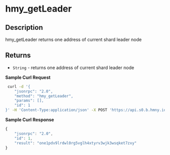 # hmy\_getLeader

## Description

hmy\_getLeader returns one address of current shard leader node

## Returns

* `String` - returns one address of current shard leader node

**Sample Curl Request**

```bash
 curl -d '{
    "jsonrpc": "2.0",
    "method": "hmy_getLeader",
    "params": [],
    "id": 1
}' -H 'Content-Type:application/json' -X POST 'https://api.s0.b.hmny.io'
```

**Sample Curl Response**

```javascript
{
    "jsonrpc": "2.0",
    "id": 1,
    "result": "one1pdv9lrdwl0rg5vglh4xtyrv3wjk3wsqket7zxy"
}
```
